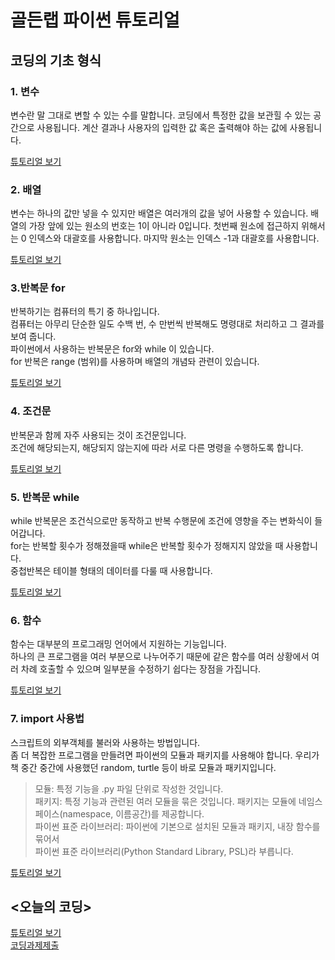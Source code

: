 # 골든랩 파이썬 튜토리얼

## 코딩의 기초 형식

### 1. 변수

변수란 말 그대로 변할 수 있는 수를 말합니다. 코딩에서 특정한 값을 보관힐 수 있는 공간으로 사용됩니다. 계산 결과나 사용자의 입력한 값 혹은 출력해야 하는 값에 사용됩니다.  

[튜토리얼 보기](undefined/index.md)

### 2. 배열

변수는 하나의 값만 넣을 수 있지만 배열은 여러개의 값을 넣어 사용할 수 있습니다. 배열의 가장 앞에 있는 원소의 번호는 1이 아니라 0입니다. 첫번째 원소에 접근하지 위해서는 0 인덱스와 대괄호를 사용합니다. 마지막 원소는 인덱스 -1과 대괄호를 사용합니다.  

[튜토리얼 보기](undefined/index-1.md)

### 3.반복문 for

반복하기는 컴퓨터의 특기 중 하나입니다.  
컴퓨터는 아무리 단순한 일도 수백 번, 수 만번씩 반복해도 명령대로 처리하고 그 결과를 보여 줍니다.  
파이썬에서 사용하는 반복문은 for와 while 이 있습니다.  
for 반복은 range (범위)를 사용하며 배열의 개념돠 관련이 있습니다.  

[튜토리얼 보기](undefined/index-2.md)

### 4. 조건문

반복문과 함께 자주 사용되는 것이 조건문입니다.  
조건에 해당되는지, 해당되지 않는지에 따라 서로 다른 명령을 수행하도록 합니다.   

[튜토리얼 보기](undefined/index-3.md)  

### 5. 반복문 while  

while 반복문은 조건식으로만 동작하고 반복 수행문에 조건에 영향을 주는 변화식이 들어갑니다.  
for는 반복할 횟수가 정해졌을때 while은 반복할 횟수가 정해지지 않았을 때 사용합니다.  
중첩반복은 테이블 형태의 데이터를 다룰 때 사용합니다.   
  
[튜토리얼 보기](undefined/index-4.md)     

### 6. 함수

함수는 대부분의 프로그래밍 언어에서 지원하는 기능입니다.  
하나의 큰 프로그램을 여러 부분으로 나누어주기 때문에 같은 함수를 여러 상황에서 여러 차례 호출할 수 있으며 일부분을 수정하기 쉽다는 장점을 가집니다.  

[튜토리얼 보기](undefined/index-5.md)  

### 7. import 사용법

스크립트의 외부객체를 불러와 사용하는 방법입니다.    
좀 더 복잡한 프로그램을 만들려면 파이썬의 모듈과 패키지를 사용해야 합니다. 우리가 책 중간 중간에 사용했던 random, turtle 등이 바로 모듈과 패키지입니다.  

>  모듈: 특정 기능을 .py 파일 단위로 작성한 것입니다.  
>  패키지: 특정 기능과 관련된 여러 모듈을 묶은 것입니다. 패키지는 모듈에 네임스페이스(namespace, 이름공간)를 제공합니다.  
>  파이썬 표준 라이브러리: 파이썬에 기본으로 설치된 모듈과 패키지, 내장 함수를 묶어서   
>  파이썬 표준 라이브러리(Python Standard Library, PSL)라 부릅니다.  
 
[튜토리얼 보기](undefined/index-6.md)


## <오늘의 코딩>   

[튜토리얼 보기](undefined/index-7.md)  
[코딩과제제출](https://forms.gle/9MdpUiMauamoSEb97)

